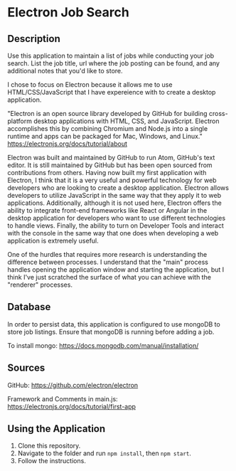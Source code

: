 # Electron Job Search

## Description

Use this application to maintain a list of jobs while conducting your job search. List the job title, url where the job posting can be found, and any additional notes that you'd like to store.

I chose to focus on Electron because it allows me to use HTML/CSS/JavaScript that I have expereience with to create a desktop application.

"Electron is an open source library developed by GitHub for building cross-platform desktop applications with HTML, CSS, and JavaScript. Electron accomplishes this by combining Chromium and Node.js into a single runtime and apps can be packaged for Mac, Windows, and Linux." https://electronjs.org/docs/tutorial/about

Electron was built and maintained by GitHub to run Atom, GitHub's text editor. It is still maintained by GitHub but has been open sourced from contributions from others. Having now built my first application with Electron, I think that it is a very useful and powerful technology for web developers who are looking to create a desktop application. Electron allows developers to utilize JavaScript in the same way that they apply it to web applications. Additionally, although it is not used here, Electron offers the ability to integrate front-end frameworks like React or Angular in the desktop application for developers who want to use different technologies to handle views. Finally, the ability to turn on Developer Tools and interact with the console in the same way that one does when developing a web application is extremely useful.

One of the hurdles that requires more research is understanding the difference between processes. I understand that the "main" process handles opening the application window and starting the application, but I think I've just scratched the surface of what you can achieve with the "renderer" processes.

## Database

In order to persist data, this application is configured to use mongoDB to store job listings. Ensure that mongoDB is running before adding a job.

To install mongo: https://docs.mongodb.com/manual/installation/

## Sources

GitHub: https://github.com/electron/electron

Framework and Comments in main.js: https://electronjs.org/docs/tutorial/first-app

## Using the Application

1.  Clone this repository.
2.  Navigate to the folder and run `npm install`, then `npm start`.
3.  Follow the instructions.
